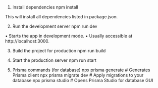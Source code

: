 
1.	Install dependencies
npm install

This will install all dependencies listed in package.json.


2.	Run the development server
npm run dev

•	Starts the app in development mode.
•	Usually accessible at http://localhost:3000.


3.	Build the project for production
npm run build

4.	Start the production server npm run start
 
5.	Prisma commands (for database)
npx prisma generate	# Generates Prisma client
npx prisma migrate dev # Apply migrations to your database npx prisma studio	# Opens Prisma Studio for database GUI


